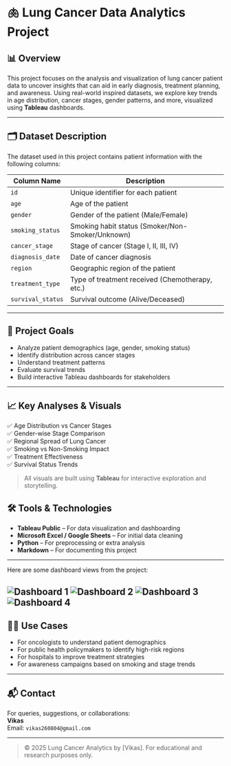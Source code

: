 # 🫁 Lung Cancer Data Analytics Project

## 📊 Overview

This project focuses on the analysis and visualization of lung cancer patient data to uncover insights that can aid in early diagnosis, treatment planning, and awareness. Using real-world inspired datasets, we explore key trends in age distribution, cancer stages, gender patterns, and more, visualized using **Tableau** dashboards.

---

## 🗂️ Dataset Description

The dataset used in this project contains patient information with the following columns:

| Column Name       | Description                                         |
|-------------------|-----------------------------------------------------|
| `id`              | Unique identifier for each patient                  |
| `age`             | Age of the patient                                  |
| `gender`          | Gender of the patient (Male/Female)                 |
| `smoking_status`  | Smoking habit status (Smoker/Non-Smoker/Unknown)   |
| `cancer_stage`    | Stage of cancer (Stage I, II, III, IV)             |
| `diagnosis_date`  | Date of cancer diagnosis                            |
| `region`          | Geographic region of the patient                    |
| `treatment_type`  | Type of treatment received (Chemotherapy, etc.)     |
| `survival_status` | Survival outcome (Alive/Deceased)                  |

---

## 🎯 Project Goals

- Analyze patient demographics (age, gender, smoking status)
- Identify distribution across cancer stages
- Understand treatment patterns
- Evaluate survival trends
- Build interactive Tableau dashboards for stakeholders

---

## 📈 Key Analyses & Visuals

✅ Age Distribution vs Cancer Stages  
✅ Gender-wise Stage Comparison  
✅ Regional Spread of Lung Cancer  
✅ Smoking vs Non-Smoking Impact  
✅ Treatment Effectiveness  
✅ Survival Status Trends  

> All visuals are built using **Tableau** for interactive exploration and storytelling.



## 🛠️ Tools & Technologies

- **Tableau Public** – For data visualization and dashboarding
- **Microsoft Excel / Google Sheets** – For initial data cleaning
- **Python** – For preprocessing or extra analysis
- **Markdown** – For documenting this project

---





Here are some dashboard views from the project:

![Dashboard 1](images/screenshot_2025_07_01_125136.png)
![Dashboard 2](images/screenshot_2025_07_01_125253.png)
![Dashboard 3](images/screenshot_2025_07_01_125240.png)
![Dashboard 4](images/screenshot_2025_07_01_125219.png)
---

## 👨‍⚕️ Use Cases

- For oncologists to understand patient demographics
- For public health policymakers to identify high-risk regions
- For hospitals to improve treatment strategies
- For awareness campaigns based on smoking and stage trends

---

## 📬 Contact

For queries, suggestions, or collaborations:  
**Vikas**  
Email: `vikas260804@gmail.com`  


---

> © 2025 Lung Cancer Analytics by [Vikas]. For educational and research purposes only.
